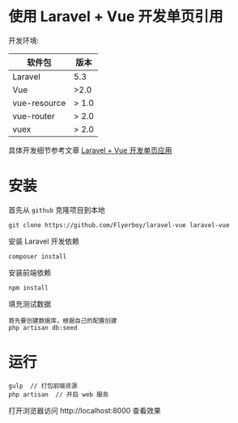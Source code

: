# 使用 Laravel + Vue 开发单页引用

开发环境:

| 软件包 | 版本 |
| --- | --- |
| Laravel | 5.3 |
| Vue | >2.0 |
| vue-resource | > 1.0 |
| vue-router | > 2.0 |
| vuex | > 2.0 |

具体开发细节参考文章 [Laravel + Vue 开发单页应用](https://flyerboy.github.io/2016/12/23/laravel_vue/)


# 安装
首先从 `github` 克隆项目到本地
```
git clone https://github.com/Flyerboy/laravel-vue laravel-vue
```

安装 Laravel 开发依赖
```
composer install
```

安装前端依赖
```
npm install
```


填充测试数据
```
首先要创建数据库，根据自己的配置创建
php artisan db:seed
```

# 运行 
```
gulp  // 打包前端资源
php artisan  // 开启 web 服务
```

打开浏览器访问 http://localhost:8000 查看效果

